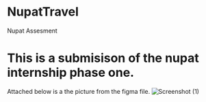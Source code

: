 # NupatTravel
Nupat Assesment

# This is a submisison of the nupat internship phase one. 
Attached below is a the picture from the figma file.
![Screenshot (1)](https://user-images.githubusercontent.com/69279314/229046662-650000af-b98f-4fcd-99d2-4d6711e85d40.png)

